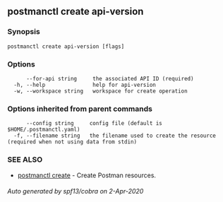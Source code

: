 ## postmanctl create api-version



### Synopsis



```
postmanctl create api-version [flags]
```

### Options

```
      --for-api string     the associated API ID (required)
  -h, --help               help for api-version
  -w, --workspace string   workspace for create operation
```

### Options inherited from parent commands

```
      --config string     config file (default is $HOME/.postmanctl.yaml)
  -f, --filename string   the filename used to create the resource (required when not using data from stdin)
```

### SEE ALSO

* [postmanctl create](postmanctl_create.md)	 - Create Postman resources.

###### Auto generated by spf13/cobra on 2-Apr-2020
